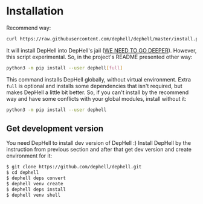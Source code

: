 # Installation

Recommend way:

```bash
curl https://raw.githubusercontent.com/dephell/dephell/master/install.py | python3
```

It will install DepHell into DepHell's jail ([WE NEED TO GO DEEPER](https://knowyourmeme.com/memes/we-need-to-go-deeper)). However, this script experimental. So, in the project's README presented other way:

```bash
python3 -m pip install --user dephell[full]
```

This command installs DepHell globally, without virtual environment. Extra `full` is optional and installs some dependencies that isn't required, but makes DepHell a little bit better. So, if you can't install by the recommend way and have some conflicts with your global modules, install without it:

```bash
python3 -m pip install --user dephell
```

## Get development version

You need DepHell to install dev version of DepHell :) Install DepHell by the instruction from previous section and after that get dev version and create environment for it:

```bash
$ git clone https://github.com/dephell/dephell.git
$ cd dephell
$ dephell deps convert
$ dephell venv create
$ dephell deps install
$ dephell venv shell
```

